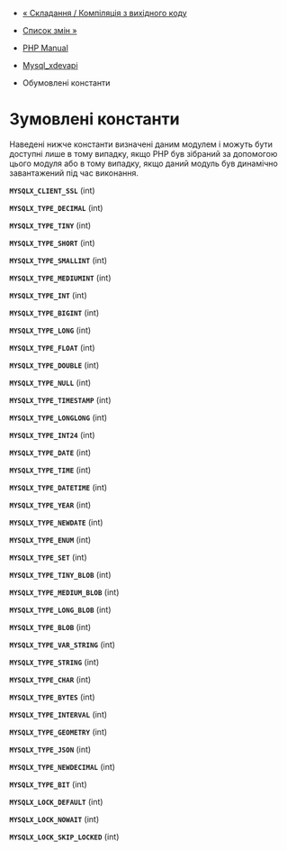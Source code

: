 - [« Складання / Компіляція з вихідного коду](mysql-xdevapi.build.md)
- [Список змін »](changelog.mysql_xdevapi.md)

- [PHP Manual](index.md)
- [Mysql_xdevapi](book.mysql-xdevapi.md)
- Обумовлені константи

# Зумовлені константи

Наведені нижче константи визначені даним модулем і можуть бути
доступні лише в тому випадку, якщо PHP був зібраний за допомогою цього
модуля або в тому випадку, якщо даний модуль був динамічно завантажений
під час виконання.

**`MYSQLX_CLIENT_SSL`** (int)

**`MYSQLX_TYPE_DECIMAL`** (int)

**`MYSQLX_TYPE_TINY`** (int)

**`MYSQLX_TYPE_SHORT`** (int)

**`MYSQLX_TYPE_SMALLINT`** (int)

**`MYSQLX_TYPE_MEDIUMINT`** (int)

**`MYSQLX_TYPE_INT`** (int)

**`MYSQLX_TYPE_BIGINT`** (int)

**`MYSQLX_TYPE_LONG`** (int)

**`MYSQLX_TYPE_FLOAT`** (int)

**`MYSQLX_TYPE_DOUBLE`** (int)

**`MYSQLX_TYPE_NULL`** (int)

**`MYSQLX_TYPE_TIMESTAMP`** (int)

**`MYSQLX_TYPE_LONGLONG`** (int)

**`MYSQLX_TYPE_INT24`** (int)

**`MYSQLX_TYPE_DATE`** (int)

**`MYSQLX_TYPE_TIME`** (int)

**`MYSQLX_TYPE_DATETIME`** (int)

**`MYSQLX_TYPE_YEAR`** (int)

**`MYSQLX_TYPE_NEWDATE`** (int)

**`MYSQLX_TYPE_ENUM`** (int)

**`MYSQLX_TYPE_SET`** (int)

**`MYSQLX_TYPE_TINY_BLOB`** (int)

**`MYSQLX_TYPE_MEDIUM_BLOB`** (int)

**`MYSQLX_TYPE_LONG_BLOB`** (int)

**`MYSQLX_TYPE_BLOB`** (int)

**`MYSQLX_TYPE_VAR_STRING`** (int)

**`MYSQLX_TYPE_STRING`** (int)

**`MYSQLX_TYPE_CHAR`** (int)

**`MYSQLX_TYPE_BYTES`** (int)

**`MYSQLX_TYPE_INTERVAL`** (int)

**`MYSQLX_TYPE_GEOMETRY`** (int)

**`MYSQLX_TYPE_JSON`** (int)

**`MYSQLX_TYPE_NEWDECIMAL`** (int)

**`MYSQLX_TYPE_BIT`** (int)

**`MYSQLX_LOCK_DEFAULT`** (int)

**`MYSQLX_LOCK_NOWAIT`** (int)

**`MYSQLX_LOCK_SKIP_LOCKED`** (int)
